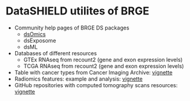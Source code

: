 # DataSHIELD utilites of BRGE

- Community help pages of BRGE DS packages
     + [dsOmics](https://github.com/isglobal-brge/DataSHIELD_utils/blob/main/community_packages/dsOmics.md)
     + dsExposome
     + dsML
- Databases of different resources
     + GTEx RNAseq from recount2 (gene and exon expression levels)
     + TCGA RNAseq from recount2 (gene and exon expression levels)
- Table with cancer types from Cancer Imaging Archive: [vignette](https://htmlview.glitch.me/?https://github.com/isglobal-brge/DataSHIELD_utils/blob/main/CT_images/cancer.html)
- Radiomics features: example and analysis: [vignette](https://htmlview.glitch.me/?https://github.com/isglobal-brge/DataSHIELD_utils/blob/main/Radiomics_features_extraction/Radiomics.html)
- GitHub repositories with computed tomography scans resources: [vignette](https://htmlview.glitch.me/?https://github.com/isglobal-brge/DataSHIELD_utils/blob/main/tools_and_databases/CT_scans.html)
